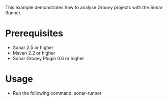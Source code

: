 This example demonstrates how to analyse Groovy projects with the Sonar Runner.

Prerequisites
=============
* Sonar 2.5 or higher
* Maven 2.2 or higher
* Sonar Groovy Plugin 0.6 or higher

Usage
=====
* Run the following command: sonar-runner
